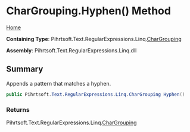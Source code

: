 # CharGrouping\.Hyphen\(\) Method

[Home](../../../../../../README.md)

**Containing Type**: Pihrtsoft\.Text\.RegularExpressions\.Linq\.[CharGrouping](../README.md)

**Assembly**: Pihrtsoft\.Text\.RegularExpressions\.Linq\.dll

## Summary

Appends a pattern that matches a hyphen\.

```csharp
public Pihrtsoft.Text.RegularExpressions.Linq.CharGrouping Hyphen()
```

### Returns

Pihrtsoft\.Text\.RegularExpressions\.Linq\.[CharGrouping](../README.md)

